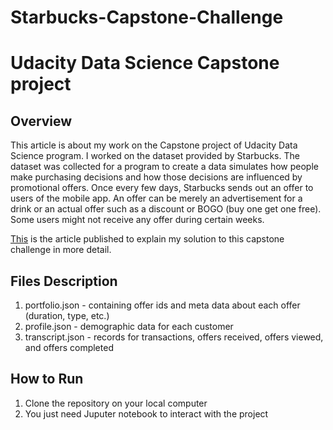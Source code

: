 <h1> Starbucks-Capstone-Challenge </h1>
<h1> Udacity Data Science Capstone project </h1>
<h2> Overview </h2>
This article is about my work on the Capstone project of Udacity Data Science program. I worked on the dataset provided by Starbucks. The dataset was collected for a program to create a data simulates how people make purchasing decisions and how those decisions are influenced by promotional offers.
Once every few days, Starbucks sends out an offer to users of the mobile app. An offer can be merely an advertisement for a drink or an actual offer such as a discount or BOGO (buy one get one free). Some users might not receive any offer during certain weeks.

[This](https://medium.com/@sh.sheikhakbari/starbucks-customers-responds-to-different-offers-fa1f08eead53) is the article published to 
explain my solution to this capstone challenge in more detail.

<h2> Files Description </h2>
<ol>
  <li>portfolio.json - containing offer ids and meta data about each offer (duration, type, etc.)</li>
  <li>profile.json - demographic data for each customer</li>
  <li>transcript.json - records for transactions, offers received, offers viewed, and offers completed</li>
</ol>
<h2> How to Run </h2>
<ol>
  <li>Clone the repository on your local computer</li>
  <li>You just need Juputer notebook to interact with the project</li>
</ol>
